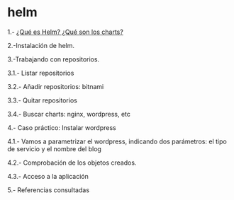 # helm

1.- [¿Qué es Helm? ¿Qué son los charts?](https://github.com/mikkgh/helm/blob/main/1.md)

2.-Instalación de helm.

3.-Trabajando con repositorios.

3.1.- Listar repositorios

3.2.- Añadir repositorios: bitnami

3.3.- Quitar repositorios 

3.4.- Buscar charts: nginx, wordpress, etc

4.- Caso práctico: Instalar wordpress 

4.1.- Vamos a parametrizar el wordpress, indicando dos parámetros: el tipo de servicio y el nombre del blog

4.2.- Comprobación de los objetos creados.

4.3.- Acceso a la aplicación

5.- Referencias consultadas
